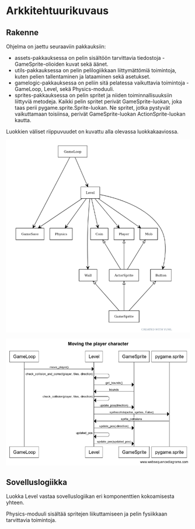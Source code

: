 # Arkkitehtuurikuvaus

## Rakenne

Ohjelma on jaettu seuraaviin pakkauksiin:
- assets-pakkauksessa on pelin sisältöön tarvittavia tiedostoja - GameSprite-olioiden kuvat sekä äänet.
- utils-pakkauksessa on pelin pelilogiikkaan liittymättömiä toimintoja, kuten pelien tallentaminen ja lataaminen sekä asetukset.
- gamelogic-pakkauksessa on peliin sitä pelatessa vaikuttavia toimintoja - GameLoop, Level, sekä Physics-moduuli.
- sprites-pakkauksessa on pelin spritet ja niiden toiminnallisuuksiin liittyviä metodeja. Kaikki pelin spritet perivät GameSprite-luokan, joka taas perii pygame.sprite.Sprite-luokan. Ne spritet, jotka pystyvät vaikuttamaan toisiinsa, perivät GameSprite-luokan ActionSprite-luokan kautta.

Luokkien väliset riippuvuudet on kuvattu alla olevassa luokkakaaviossa.

![UML graph](https://github.com/WitCanStain/ot2021/blob/master/documentation/kuvat/uml.png)

![WebSequence](https://github.com/WitCanStain/ot2021/blob/master/documentation/Moving%20the%20player%20character.png)

## Sovelluslogiikka

Luokka Level vastaa sovelluslogiikan eri komponenttien kokoamisesta yhteen. 

Physics-moduuli sisältää spritejen liikuttamiseen ja pelin fysiikkaan tarvittavia toimintoja.


